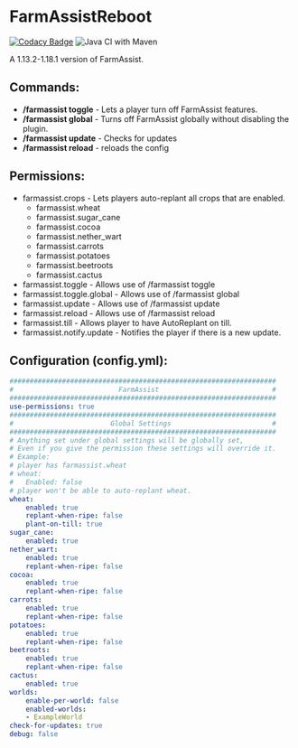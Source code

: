 # FarmAssistReboot
[![Codacy Badge](https://api.codacy.com/project/badge/Grade/15cf526f01f64e6e956b1b3996636e72)](https://www.codacy.com/app/sarhatabaot/FarmAssistReboot?utm_source=github.com&amp;utm_medium=referral&amp;utm_content=sarhatabaot/FarmAssistReboot&amp;utm_campaign=Badge_Grade)
![Java CI with Maven](https://github.com/sarhatabaot/FarmAssistReboot/workflows/Java%20CI%20with%20Maven/badge.svg)

A 1.13.2-1.18.1 version of FarmAssist. 
## Commands:
* **/farmassist toggle** - Lets a player turn off FarmAssist features.
* **/farmassist global** - Turns off FarmAssist globally without disabling the plugin.
* **/farmassist update** - Checks for updates
* **/farmassist reload** - reloads the config
## Permissions:

* farmassist.crops - Lets players auto-replant all crops that are enabled.
  * farmassist.wheat 
  * farmassist.sugar_cane
  * farmassist.cocoa
  * farmassist.nether_wart
  * farmassist.carrots
  * farmassist.potatoes
  * farmassist.beetroots
  * farmassist.cactus
* farmassist.toggle - Allows use of /farmassist toggle
* farmassist.toggle.global - Allows use of /farmassist global
* farmassist.update - Allows use of /farmassist update
* farmassist.reload - Allows use of /farmassist reload
* farmassist.till - Allows player to have AutoReplant on till.
* farmassist.notify.update - Notifies the player if there is a new update.

## Configuration (config.yml):
```yaml
##################################################################
#                          FarmAssist                            #
##################################################################
use-permissions: true
##################################################################
#                        Global Settings                         #
##################################################################
# Anything set under global settings will be globally set,
# Even if you give the permission these settings will override it.
# Example:
# player has farmassist.wheat
# wheat:
#   Enabled: false
# player won't be able to auto-replant wheat.
wheat:
    enabled: true
    replant-when-ripe: false
    plant-on-till: true
sugar_cane:
    enabled: true
nether_wart:
    enabled: true
    replant-when-ripe: false
cocoa:
    enabled: true
    replant-when-ripe: false
carrots:
    enabled: true
    replant-when-ripe: false
potatoes:
    enabled: true
    replant-when-ripe: false
beetroots:
    enabled: true
    replant-when-ripe: false
cactus:
    enabled: true
worlds:
    enable-per-world: false
    enabled-worlds:
    - ExampleWorld
check-for-updates: true
debug: false
```
